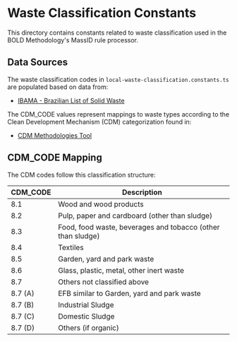 # Waste Classification Constants

This directory contains constants related to waste classification used in the BOLD Methodology's MassID rule processor.

## Data Sources

The waste classification codes in `local-waste-classification.constants.ts` are populated based on data from:

- [IBAMA - Brazilian List of Solid Waste](https://www.ibama.gov.br/phocadownload/emissoeseresiduos/residuos/ibama-lista-brasileira-de-residuos-solidos.xls)

The CDM_CODE values represent mappings to waste types according to the Clean Development Mechanism (CDM) categorization found in:

- [CDM Methodologies Tool](https://cdm.unfccc.int/methodologies/PAmethodologies/tools/am-tool-04-v8.0.pdf)

## CDM_CODE Mapping

The CDM codes follow this classification structure:

| CDM_CODE | Description                                                 |
| -------- | ----------------------------------------------------------- |
| 8.1      | Wood and wood products                                      |
| 8.2      | Pulp, paper and cardboard (other than sludge)               |
| 8.3      | Food, food waste, beverages and tobacco (other than sludge) |
| 8.4      | Textiles                                                    |
| 8.5      | Garden, yard and park waste                                 |
| 8.6      | Glass, plastic, metal, other inert waste                    |
| 8.7      | Others not classified above                                 |
| 8.7 (A)  | EFB similar to Garden, yard and park waste                  |
| 8.7 (B)  | Industrial Sludge                                           |
| 8.7 (C)  | Domestic Sludge                                             |
| 8.7 (D)  | Others (if organic)                                         |
